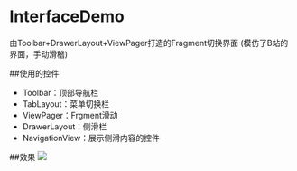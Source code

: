 # InterfaceDemo
由Toolbar+DrawerLayout+ViewPager打造的Fragment切换界面
(模仿了B站的界面，手动滑稽)

##使用的控件
- Toolbar：顶部导航栏
- TabLayout：菜单切换栏
- ViewPager：Frgment滑动
- DrawerLayout：侧滑栏
- NavigationView：展示侧滑内容的控件

##效果
![](https://github.com/newbiechen1024/InterfaceDemo/blob/master/show_effect/interface_show.gif)
